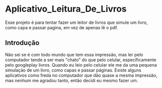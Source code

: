 # Aplicativo_Leitura_De_Livros
Esse projeto é para tentar fazer um leitor de livros que simule um livro, como capa e passar pagina, em vez de apenas lê o pdf.

## Introdução

Não sei se é com todo mundo que tem essa impressão, mas ler pelo computador tende a ser mais "chato" do que pelo celular, especificamente pelo googleplay livros. 
Quando eu leio pelo celular ele me da uma pequena simulação de um livro, como capas e passar páginas. Existe alguns aplicativos como freda no computador que dão quase a mesma impressão, mas nenhum me agradou tanto, então decidi eu mesmo fazer um.
